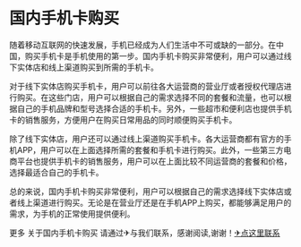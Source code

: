 # 国内手机卡购买

随着移动互联网的快速发展，手机已经成为人们生活中不可或缺的一部分。在中国，购买手机卡是手机使用的第一步。国内手机卡购买非常便利，用户可以通过线下实体店和线上渠道购买到所需的手机卡。

对于线下实体店购买手机卡，用户可以前往各大运营商的营业厅或者授权代理店进行购买。在这些门店，用户可以根据自己的需求选择不同的套餐和流量，也可以根据自己的手机品牌和型号选择合适的手机卡。另外，一些超市和便利店也提供手机卡的销售服务，方便用户在购买日常用品的同时顺便购买手机卡。

除了线下实体店，用户还可以通过线上渠道购买手机卡。各大运营商都有官方的手机APP，用户可以在上面选择所需的套餐和手机卡进行购买。此外，一些第三方电商平台也提供手机卡的销售服务，用户可以在上面比较不同运营商的套餐和价格，选择最适合自己的手机卡。

总的来说，国内手机卡购买非常便利，用户可以根据自己的需求选择线下实体店或者线上渠道进行购买。无论是在营业厅还是在手机APP上购买，都能够满足用户的需求，为手机的正常使用提供便利。

更多 关于国内手机卡购买 请通过✈与我们联系，感谢阅读,谢谢！[✈点这里联系](https://gg.k02.cc)